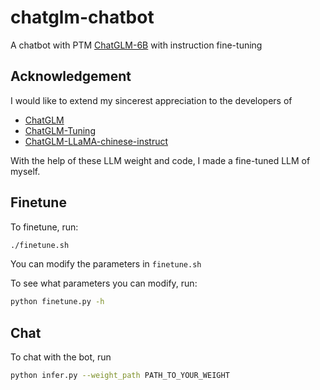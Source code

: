 # chatglm-chatbot
A chatbot with PTM [ChatGLM-6B](https://github.com/THUDM/ChatGLM-6B) with instruction fine-tuning
## Acknowledgement
I would like to extend my sincerest appreciation to the developers of 
- [ChatGLM](https://github.com/THUDM/ChatGLM-6B)
- [ChatGLM-Tuning](https://github.com/mymusise/ChatGLM-Tuning)
- [ChatGLM-LLaMA-chinese-instruct](https://github.com/27182812/ChatGLM-LLaMA-chinese-insturct)

With the help of these LLM weight and code, I made a fine-tuned LLM of myself.

## Finetune
To finetune, run:
```bash
./finetune.sh  
```
You can modify the parameters in `finetune.sh`

To see what parameters you can modify, run:
```bash
python finetune.py -h
```

## Chat
To chat with the bot, run
```bash
python infer.py --weight_path PATH_TO_YOUR_WEIGHT
```


